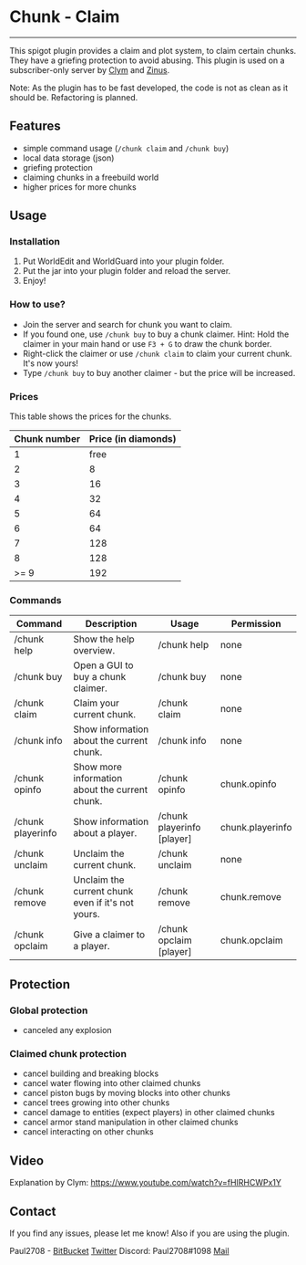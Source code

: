 # Chunk - Claim
---
This spigot plugin provides a claim and plot system, to claim certain chunks. They have a griefing protection to avoid abusing.
This plugin is used on a subscriber-only server by [Clym](https://www.youtube.com/user/TheClym) and [Zinus](https://www.youtube.com/user/ZinusHD).

Note: As the plugin has to be fast developed, the code is not as clean as it should be. Refactoring is planned.

## Features
- simple command usage (`/chunk claim` and `/chunk buy`)
- local data storage (json)
- griefing protection
- claiming chunks in a freebuild world
- higher prices for more chunks

## Usage
### Installation
1. Put WorldEdit and WorldGuard into your plugin folder.
2. Put the jar into your plugin folder and reload the server.
3. Enjoy!

### How to use?
- Join the server and search for chunk you want to claim.
- If you found one, use `/chunk buy` to buy a chunk claimer.
Hint: Hold the claimer in your main hand or use `F3 + G` to draw the chunk border.
- Right-click the claimer or use `/chunk claim` to claim your current chunk. It's now yours!
- Type `/chunk buy` to buy another claimer - but the price will be increased.

### Prices
This table shows the prices for the chunks.

| Chunk number | Price (in diamonds) |
|--------------|---------------------|
| 1            | free                |
| 2            | 8                   |
| 3            | 16                  |
| 4            | 32                  |
| 5            | 64                  |
| 6            | 64                  |
| 7            | 128                 |
| 8            | 128                 |
| >= 9         | 192                 |


### Commands
| Command           | Description                                       | Usage                      | Permission       |
|-------------------|---------------------------------------------------|----------------------------|------------------|
| /chunk help       | Show the help overview.                           | /chunk help                | none             |
| /chunk buy        | Open a GUI to buy a chunk claimer.                | /chunk buy                 | none             |
| /chunk claim      | Claim your current chunk.                         | /chunk claim               | none             |
| /chunk info       | Show information about the current chunk.         | /chunk info                | none             |
| /chunk opinfo     | Show more information about the current chunk.    | /chunk opinfo              | chunk.opinfo     |
| /chunk playerinfo | Show information about a player.                  | /chunk playerinfo [player] | chunk.playerinfo |
| /chunk unclaim    | Unclaim the current chunk.                        | /chunk unclaim             | none             |
| /chunk remove     | Unclaim the current chunk even if it's not yours. | /chunk remove              | chunk.remove     |
| /chunk opclaim    | Give a claimer to a player.                       | /chunk opclaim [player]    | chunk.opclaim    |

## Protection
### Global protection
- canceled any explosion

### Claimed chunk protection
- cancel building and breaking blocks
- cancel water flowing into other claimed chunks
- cancel piston bugs by moving blocks into other chunks
- cancel trees growing into other chunks
- cancel damage to entities (expect players) in other claimed chunks
- cancel armor stand manipulation in other claimed chunks
- cancel interacting on other chunks

## Video
Explanation by Clym: https://www.youtube.com/watch?v=fHIRHCWPx1Y

## Contact
If you find any issues, please let me know! Also if you are using the plugin.

Paul2708 - [BitBucket](https://bitbucket.org/Paul2708/) [Twitter](https://twitter.com/theplayerpaul) Discord: Paul2708#1098 [Mail](mailto:playerpaul2708@gmx.de)